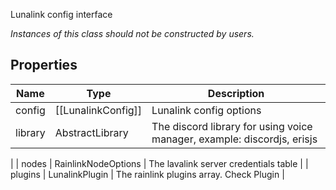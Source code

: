 Lunalink config interface

*Instances of this class should not be constructed by users.*

## Properties

| Name | Type | Description |
|-|-|-|
| config | [[LunalinkConfig]] | Lunalink config options |
| library | AbstractLibrary | The discord library for using voice manager, example: discordjs, erisjs |
| nodes | RainlinkNodeOptions | The lavalink server credentials table |
| plugins | LunalinkPlugin | The rainlink plugins array. Check Plugin |


